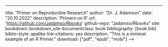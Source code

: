 ---
title: "Primer on Reproducible Research"
author: "Dr. J. Adamson"
date: "20.10.2022"
description: 'Primers on R'
url: 'https://github.com/Jadamso/Rbooks'
github-repo: "Jadamso/Rbooks"
site: bookdown::bookdown_site
documentclass: book
bibliography: [book.bib]
biblio-style: apalike
link-citations: yes
description: "This is a minimal example of an R Primer."
download: ["pdf", "epub", "mobi"]
-->


<!--
## To Create Template: bookdown::create_gitbook('index.Rmd')
## To Render bookdown::render_book('index.Rmd')
-->


